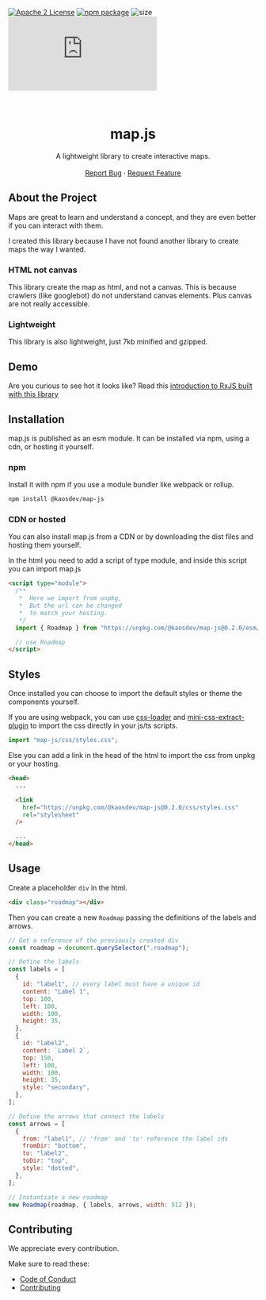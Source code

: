 [![Apache 2 License][license-shield]][license-url]
[![npm package][npm-shield]][npm-url]
![size][size-shield]
![coverage][coverage-shield]

<!-- PROJECT LOGO -->
<br />
<p align="center">
  <h1 align="center">map.js</h1>

  <p align="center">
    A lightweight library to create interactive maps.
    <br />
    <br />
    <a href="https://github.com/kaosdev/map.js/issues">Report Bug</a>
    ·
    <a href="https://github.com/kaosdev/map.js/issues">Request Feature</a>
  </p>
</p>

## About the Project

Maps are great to learn and understand a concept, and they are even better if you can interact with them.

I created this library because I have not found another library to create maps the way I wanted.

### HTML not canvas

This library create the map as html, and not a canvas.
This is because crawlers (like googlebot) do not understand canvas elements.
Plus canvas are not really accessible.

### Lightweight

This library is also lightweight, just 7kb minified and gzipped.

## Demo

Are you curious to see hot it looks like?
Read this [introduction to RxJS built with this library](https://www.elialotti.com/it/roadmap/rxjs)

## Installation

map.js is published as an esm module. It can be installed via npm, using a cdn, or hosting it yourself.

### npm

Install it with npm if you use a module bundler like webpack or rollup.

```sh
npm install @kaosdev/map-js
```

### CDN or hosted

You can also install map.js from a CDN or by downloading the dist files and hosting them yourself.

In the html you need to add a script of type module, and inside this script you can import map.js

```html
<script type="module">
  /**
   *  Here we import from unpkg,
   *  But the url can be changed
   *  to match your hosting.
   */
  import { Roadmap } from "https://unpkg.com/@kaosdev/map-js@0.2.0/esm/map.min.js";

  // use Roadmap
</script>
```

## Styles

Once installed you can choose to import the default styles or
theme the components yourself.

If you are using webpack, you can use [css-loader][css-loader-url]
and [mini-css-extract-plugin][mini-css-plugin-url]
to import the css directly in your js/ts scripts.

```js
import "map-js/css/styles.css";
```

Else you can add a link in the head of the html to import the css from unpkg or your hosting.

```html
<head>
  ...

  <link
    href="https://unpkg.com/@kaosdev/map-js@0.2.0/css/styles.css"
    rel="stylesheet"
  />

  ...
</head>
```

## Usage

Create a placeholder `div` in the html.

```html
<div class="roadmap"></div>
```

Then you can create a new `Roadmap` passing the definitions of the
labels and arrows.

```js
// Get a reference of the previously created div
const roadmap = document.querySelector(".roadmap");

// Define the labels
const labels = [
  {
    id: "label1", // every label must have a unique id
    content: "Label 1",
    top: 100,
    left: 100,
    width: 100,
    height: 35,
  },
  {
    id: "label2",
    content: `Label 2`,
    top: 150,
    left: 100,
    width: 100,
    height: 35,
    style: "secondary",
  },
];

// Define the arrows that connect the labels
const arrows = [
  {
    from: "label1", // 'from' and 'to' reference the label ids
    fromDir: "bottom",
    to: "label2",
    toDir: "top",
    style: "dotted",
  },
];

// Instantiate a new roadmap
new Roadmap(roadmap, { labels, arrows, width: 512 });
```

## Contributing

We appreciate every contribution.

Make sure to read these:

- [Code of Conduct][code-of-conduct]
- [Contributing][contributing]

[mini-css-plugin-url]: https://webpack.js.org/plugins/mini-css-extract-plugin/
[css-loader-url]: https://webpack.js.org/loaders/css-loader/
[license-shield]: https://img.shields.io/badge/license-Apache%202-blue?style=for-the-badge
[license-url]: https://github.com/kaosdev/map.js/blob/main/LICENSE
[code-of-conduct]: https://github.com/kaosdev/map.js/blob/main/CODE_OF_CONDUCT.md
[contributing]: https://github.com/kaosdev/map.js/blob/main/CONTRIBUTING.md
[npm-shield]: https://img.shields.io/npm/v/@kaosdev/map-js?style=for-the-badge
[npm-url]: https://www.npmjs.com/package/@kaosdev/map-js
[size-shield]: https://img.shields.io/bundlephobia/minzip/@kaosdev/map-js?color=green&label=SIZE&style=for-the-badge
[coverage-shield]: https://img.shields.io/coveralls/github/kaosdev/map.js?style=for-the-badge
